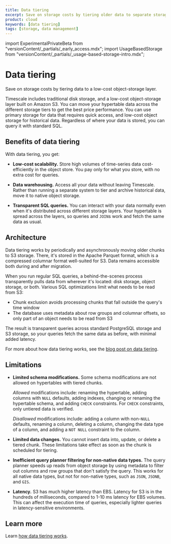 ```yaml
---
title: Data tiering
excerpt: Save on storage costs by tiering older data to separate storage
product: cloud
keywords: [data tiering]
tags: [storage, data management]
---
```


import ExperimentalPrivateBeta from "versionContent/_partials/_early_access.mdx";
import UsageBasedStorage from "versionContent/_partials/_usage-based-storage-intro.mdx";

# Data tiering

Save on storage costs by tiering data to a low-cost object-storage layer.

<ExperimentalPrivateBeta />

Timescale includes traditional disk storage, and a low-cost object-storage
layer built on Amazon S3. You can move your hypertable data across the different
storage tiers to get the best price performance. You can use primary storage for
data that requires quick access, and low-cost object storage for historical
data. Regardless of where your data is stored, you can query it with standard
SQL.

<UsageBasedStorage />

## Benefits of data tiering

With data tiering, you get:

*   **Low-cost scalability.** Store high volumes of time-series data
    cost-efficiently in the object store. You pay only for what you store, with
    no extra cost for queries.

*   **Data warehousing.** Access all your data without leaving Timescale.
    Rather than running a separate system to tier and archive historical data,
    move it to native object storage.

*   **Transparent SQL queries.** You can interact with your data normally even
    when it's distributed across different storage layers. Your hypertable is
    spread across the layers, so queries and `JOIN`s work and fetch the same
    data as usual.

## Architecture

Data tiering works by periodically and asynchronously moving older chunks to S3
storage. There, it's stored in the Apache Parquet format, which is a compressed
columnar format well-suited for S3. Data remains accessible both during and
after migration.

When you run regular SQL queries, a behind-the-scenes process transparently
pulls data from wherever it's located: disk storage, object storage, or both.
Various SQL optimizations limit what needs to be read from S3:

*   Chunk exclusion avoids processing chunks that fall outside the query's time
    window
*   The database uses metadata about row groups and columnar offsets, so only
    part of an object needs to be read from S3

The result is transparent queries across standard PostgreSQL storage and S3
storage, so your queries fetch the same data as before, with minimal added
latency.

For more about how data tiering works, see the
[blog post on data tiering][blog-data-tiering].

## Limitations

*   **Limited schema modifications.** Some schema modifications are not allowed
    on hypertables with tiered chunks.

    _Allowed_ modifications include: renaming the hypertable, adding columns
    with `NULL` defaults, adding indexes, changing or renaming the hypertable
    schema, and adding `CHECK` constraints. For `CHECK` constraints, only
    untiered data is verified.

    _Disallowed_ modifications include: adding a column with non-`NULL`
    defaults, renaming a column, deleting a column, changing the data type of a
    column, and adding a `NOT NULL` constraint to the column.

*   **Limited data changes.** You cannot insert data into, update, or delete a
    tiered chunk. These limitations take effect as soon as the chunk is
    scheduled for tiering.

*   **Inefficient query planner filtering for non-native data types.** The query
    planner speeds up reads from object storage by using metadata to filter out
    columns and row groups that don't satisfy the query. This works for all
    native data types, but not for non-native types, such as `JSON`, `JSONB`,
    and `GIS`.

*   **Latency.** S3 has much higher latency than EBS. Latency for S3 is in the
    hundreds of milliseconds, compared to 1-10&nbsp;ms latency for EBS volumes.
    This can affect the execution time of queries, especially lighter queries in
    latency-sensitive environments.

## Learn more

Learn [how data tiering works][how-to].

[blog-data-tiering]: https://www.timescale.com/blog/expanding-the-boundaries-of-postgresql-announcing-a-bottomless-consumption-based-object-storage-layer-built-on-amazon-s3/
[how-to]: /use-timescale/:currentVersion:/data-tiering/tier-data-object-storage/
